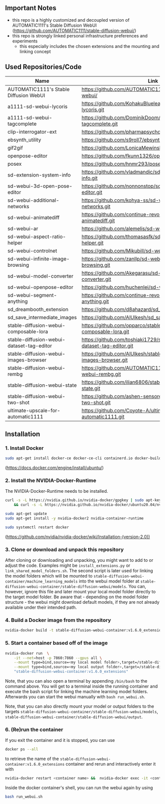 ## Important Notes
- this repo is a highly customized and decoupled version of AUTOMATIC1111's Stable Diffusion WebUI (https://github.com/AUTOMATIC1111/stable-diffusion-webui/) 
- this repo is strongly linked personal infrastructure preferences and experiments
    - this especially includes the chosen extensions and the mounting and linking concept

## Used Repositories/Code
| Name         | Link     | commit |
|--------------|-----------|------------|
| AUTOMATIC1111's Stable Diffusion WebUI |  https://github.com/AUTOMATIC1111/stable-diffusion-webui/    |   68f336b     |
| a1111-sd-webui-lycoris | https://github.com/KohakuBlueleaf/a1111-sd-webui-lycoris.git | df9c0093 |
| a1111-sd-webui-tagcomplete | https://github.com/DominikDoom/a1111-sd-webui-tagcomplete.git | a7233a59 |
| clip-interrogator-ext | https://github.com/pharmapsychotic/clip-interrogator-ext.git | 0f1a4591 |
| ebsynth_utility | https://github.com/s9roll7/ebsynth_utility.git | 8ff9fbf2 |
| gif2gif | https://github.com/LonicaMewinsky/gif2gif.git | 5121851e |
| openpose-editor | https://github.com/fkunn1326/openpose-editor.git | c9357715 |
| posex | https://github.com/hnmr293/posex.git | 292f92d5 |
| sd-extension-system-info | https://github.com/vladmandic/sd-extension-system-info.git | 1841cf76 |
| sd-webui-3d-open-pose-editor | https://github.com/nonnonstop/sd-webui-3d-open-pose-editor.git | f2d5aac5 |
| sd-webui-additional-networks | https://github.com/kohya-ss/sd-webui-additional-networks.git | e9f3d622 |
| sd-webui-animatediff | https://github.com/continue-revolution/sd-webui-animatediff.git | 4a5461ee |
| sd-webui-ar | https://github.com/alemelis/sd-webui-ar.git | 3973c86a |
| sd-webui-aspect-ratio-helper | https://github.com/thomasasfk/sd-webui-aspect-ratio-helper.git | 99fcf9b0 |
| sd-webui-controlnet | https://github.com/Mikubill/sd-webui-controlnet.git | f2aafcf2 |
| sd-webui-infinite-image-browsing | https://github.com/zanllp/sd-webui-infinite-image-browsing.git | 93192ee1 |
| sd-webui-model-converter | https://github.com/Akegarasu/sd-webui-model-converter.git | b1f10148 |
| sd-webui-openpose-editor | https://github.com/huchenlei/sd-webui-openpose-editor.git | be6f54fa |
| sd-webui-segment-anything | https://github.com/continue-revolution/sd-webui-segment-anything.git | d80220ec |
| sd_dreambooth_extension | https://github.com/d8ahazard/sd_dreambooth_extension.git | 1a1d1621 |
| sd_save_intermediate_images | https://github.com/AlUlkesh/sd_save_intermediate_images.git | 24c3ce20 |
| stable-diffusion-webui-composable-lora | https://github.com/opparco/stable-diffusion-webui-composable-lora.git | a03d40eb |
| stable-diffusion-webui-dataset-tag-editor | https://github.com/toshiaki1729/stable-diffusion-webui-dataset-tag-editor.git | 7a2f4c53 |
| stable-diffusion-webui-images-browser | https://github.com/AlUlkesh/stable-diffusion-webui-images-browser.git | a3aeb93f |
| stable-diffusion-webui-rembg | https://github.com/AUTOMATIC1111/stable-diffusion-webui-rembg.git | 3d9eedbb |
| stable-diffusion-webui-state | https://github.com/ilian6806/stable-diffusion-webui-state.git | f2bb3809 |
| stable-diffusion-webui-two-shot | https://github.com/ashen-sensored/stable-diffusion-webui-two-shot.git | 6b55dd52 |
| ultimate-upscale-for-automatic1111 | https://github.com/Coyote-A/ultimate-upscale-for-automatic1111.git | 728ffcec |

## Installation
### 1. Install Docker

```sh
sudo apt-get install docker-ce docker-ce-cli containerd.io docker-buildx-plugin docker-compose-plugin
```
(https://docs.docker.com/engine/install/ubuntu/)

### 2. Install the NVIDIA-Docker-Runtime
The NVIDIA-Docker-Runtime needs to be installed.
```sh
curl -s -L https://nvidia.github.io/nvidia-docker/gpgkey | sudo apt-key add - \
    && curl -s -L https://nvidia.github.io/nvidia-docker/ubuntu20.04/nvidia-docker.list | sudo tee /etc/apt/sources.list.d/nvidia-docker.list

sudo apt-get update
sudo apt-get install -y nvidia-docker2 nvidia-container-runtime

sudo systemctl restart docker
```
(https://github.com/nvidia/nvidia-docker/wiki/Installation-(version-2.0))

### 3. Clone or download and unpack this repository

After cloning or downloading and unpacking, you might want to add to or adjust the code. Examples might be `install_extensions.py` or `link_shared_model_folders.sh`.
The second script is later used for linking the model folders which will be mounted to `stable-diffusion-webui-container/machine_learning_models` into the webui model folder at `stable-diffusion-webui-container/stable-diffusion-webui/models`. You can, however, ignore this file and later mount your local model folder directly to the target model folder. Be aware that - depending on the model folder structure - the webui might download default models, if they are not already available under their intended path.

### 4. Build a Docker image from the repository
```sh
nvidia-docker build -t stable-diffusion-webui-container:v1.6.0_extensions <path to repo folder>
```
### 5. Start a container based off of the image
```sh
nvidia-docker run  \
    -it --net=host -p 7860:7860 --gpus all \
    --mount type=bind,source=<my local model folder>,target=/stable-diffusion-webui-container/machine_learning_models \
    --mount type=bind,source=<my local output folder>,target=/stable-diffusion-webui-container/stable_diffusion_output \
    "stable-diffusion-webui-container:v1.6.0_extensions"
```

Note, that you can also open a terminal by appending `/bin/bash` to the command above. You will get to a terminal inside the running container and execute the bash script for linking the machine learning model folders. Afterwards you can start the webui manually with `bash run_webui.sh`.

Note, that you can also directly mount your model or output folders to the targets `stable-diffusion-webui-container/stable-diffusion-webui/models`, `stable-diffusion-webui-container/stable-diffusion-webui/output`.

### 6. (Re)run the container
If you exit the container and it is stopped, you can use 
```sh
docker ps --all
```
to retrieve the name of the `stable-diffusion-webui-container:v1.6.0_extensions` container and rerun and interactively enter it with
```sh
nvidia-docker restart <container name> &&  nvidia-docker exec -it <container name> /bin/bash
```
Inside the docker container's shell, you can run the webui again by using 
```sh
bash run_webui.sh
```

